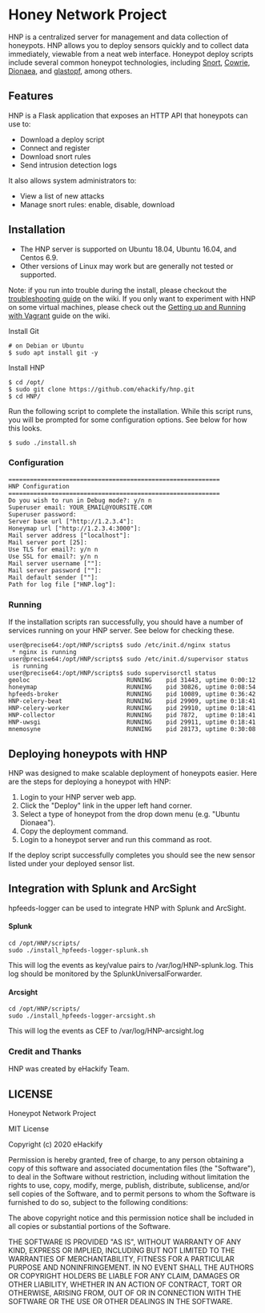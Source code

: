 Honey Network Project
====================

HNP is a centralized server for management and data collection of honeypots. HNP
allows you to deploy sensors quickly and to collect data immediately, viewable
from a neat web interface. Honeypot deploy scripts include several common
honeypot technologies, including [Snort](https://snort.org/),
[Cowrie](http://www.micheloosterhof.com/cowrie/),
[Dionaea](https://www.edgis-security.org/single-post/dionaea-malware-honeypot), and
[glastopf](https://github.com/glastopf/), among others.

## Features

HNP is a Flask application that exposes an HTTP API that honeypots can use to:
- Download a deploy script
- Connect and register
- Download snort rules
- Send intrusion detection logs

It also allows system administrators to:
- View a list of new attacks
- Manage snort rules: enable, disable, download


## Installation

- The HNP server is supported on Ubuntu 18.04, Ubuntu 16.04, and Centos 6.9.  
- Other versions of Linux may work but are generally not tested or supported.

Note: if you run into trouble during the install, please checkout the [troubleshooting guide](https://github.com/ehackify/HNP/wiki/HNP-Troubleshooting-Guide) on the wiki.  If you only want to experiment with HNP on some virtual machines, please check out the [Getting up and Running with Vagrant](https://github.com/ehackify/HNP/wiki/Getting-up-and-running-using-Vagrant) guide on the wiki.

Install Git

    # on Debian or Ubuntu
    $ sudo apt install git -y
    
Install HNP
    
    $ cd /opt/
    $ sudo git clone https://github.com/ehackify/hnp.git
    $ cd HNP/

Run the following script to complete the installation.  While this script runs,
you will be prompted for some configuration options.  See below for how this
looks.

    $ sudo ./install.sh


### Configuration
    
    ===========================================================
    HNP Configuration
    ===========================================================
    Do you wish to run in Debug mode?: y/n n
    Superuser email: YOUR_EMAIL@YOURSITE.COM
    Superuser password: 
    Server base url ["http://1.2.3.4"]: 
    Honeymap url ["http://1.2.3.4:3000"]:
    Mail server address ["localhost"]: 
    Mail server port [25]: 
    Use TLS for email?: y/n n
    Use SSL for email?: y/n n
    Mail server username [""]: 
    Mail server password [""]: 
    Mail default sender [""]: 
    Path for log file ["HNP.log"]: 


### Running

If the installation scripts ran successfully, you should have a number of
services running on your HNP server.  See below for checking these.

    user@precise64:/opt/HNP/scripts$ sudo /etc/init.d/nginx status
     * nginx is running
    user@precise64:/opt/HNP/scripts$ sudo /etc/init.d/supervisor status
     is running
    user@precise64:/opt/HNP/scripts$ sudo supervisorctl status
    geoloc                           RUNNING    pid 31443, uptime 0:00:12
    honeymap                         RUNNING    pid 30826, uptime 0:08:54
    hpfeeds-broker                   RUNNING    pid 10089, uptime 0:36:42
    HNP-celery-beat                  RUNNING    pid 29909, uptime 0:18:41
    HNP-celery-worker                RUNNING    pid 29910, uptime 0:18:41
    HNP-collector                    RUNNING    pid 7872,  uptime 0:18:41
    HNP-uwsgi                        RUNNING    pid 29911, uptime 0:18:41
    mnemosyne                        RUNNING    pid 28173, uptime 0:30:08

## Deploying honeypots with HNP

HNP was designed to make scalable deployment of honeypots easier.  Here are the
steps for deploying a honeypot with HNP:

1. Login to your HNP server web app.
2. Click the "Deploy" link in the upper left hand corner.
3. Select a type of honeypot from the drop down menu (e.g. "Ubuntu Dionaea").
4. Copy the deployment command.
5. Login to a honeypot server and run this command as root.

If the deploy script successfully completes you should see the new sensor listed
under your deployed sensor list.

## Integration with Splunk and ArcSight

hpfeeds-logger can be used to integrate HNP with Splunk and ArcSight.

#### Splunk


    cd /opt/HNP/scripts/
    sudo ./install_hpfeeds-logger-splunk.sh

This will log the events as key/value pairs to /var/log/HNP-splunk.log.  This
log should be monitored by the SplunkUniversalForwarder.

#### Arcsight


    cd /opt/HNP/scripts/
    sudo ./install_hpfeeds-logger-arcsight.sh

This will log the events as CEF to /var/log/HNP-arcsight.log


### Credit and Thanks
HNP was created by eHackify Team.

## LICENSE

Honeypot Network Project

MIT License

Copyright (c) 2020 eHackify

Permission is hereby granted, free of charge, to any person obtaining a copy
of this software and associated documentation files (the "Software"), to deal
in the Software without restriction, including without limitation the rights
to use, copy, modify, merge, publish, distribute, sublicense, and/or sell
copies of the Software, and to permit persons to whom the Software is
furnished to do so, subject to the following conditions:

The above copyright notice and this permission notice shall be included in all
copies or substantial portions of the Software.

THE SOFTWARE IS PROVIDED "AS IS", WITHOUT WARRANTY OF ANY KIND, EXPRESS OR
IMPLIED, INCLUDING BUT NOT LIMITED TO THE WARRANTIES OF MERCHANTABILITY,
FITNESS FOR A PARTICULAR PURPOSE AND NONINFRINGEMENT. IN NO EVENT SHALL THE
AUTHORS OR COPYRIGHT HOLDERS BE LIABLE FOR ANY CLAIM, DAMAGES OR OTHER
LIABILITY, WHETHER IN AN ACTION OF CONTRACT, TORT OR OTHERWISE, ARISING FROM,
OUT OF OR IN CONNECTION WITH THE SOFTWARE OR THE USE OR OTHER DEALINGS IN THE
SOFTWARE.

